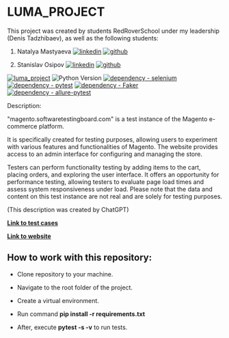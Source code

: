 # LUMA_PROJECT

This project was created by students RedRoverSchool under my leadership (Denis Tadzhibaev), as well as the following students:

1. Natalya Mastyaeva [![linkedin](https://camo.githubusercontent.com/2c85d4c4312f3fb155768b8f9ebbe7c759f71f4eb0e281da9e656f32415dbe91/68747470733a2f2f696d672e736869656c64732e696f2f62616467652f4c696e6b6564696e2d3039303930393f7374796c653d666f722d7468652d6261646765266c6f676f3d6c696e6b6564696e266c6f676f436f6c6f723d303037336231)](https://www.linkedin.com/in/natalya-mastyaeva/) [![github](https://camo.githubusercontent.com/75034af641cfa10810d5f7bb9f0e815a1ec2ce3d9ee5540893518b4d3727712c/68747470733a2f2f696d672e736869656c64732e696f2f62616467652f4769746875622d3039303930393f7374796c653d666f722d7468652d6261646765266c6f676f3d676974687562266c6f676f436f6c6f723d386363346437)](https://github.com/Nat754)

2. Stanislav Osipov  [![linkedin](https://camo.githubusercontent.com/2c85d4c4312f3fb155768b8f9ebbe7c759f71f4eb0e281da9e656f32415dbe91/68747470733a2f2f696d672e736869656c64732e696f2f62616467652f4c696e6b6564696e2d3039303930393f7374796c653d666f722d7468652d6261646765266c6f676f3d6c696e6b6564696e266c6f676f436f6c6f723d303037336231)](https://www.linkedin.com/in/stanislav-osipov89/) [![github](https://camo.githubusercontent.com/75034af641cfa10810d5f7bb9f0e815a1ec2ce3d9ee5540893518b4d3727712c/68747470733a2f2f696d672e736869656c64732e696f2f62616467652f4769746875622d3039303930393f7374796c653d666f722d7468652d6261646765266c6f676f3d676974687562266c6f676f436f6c6f723d386363346437)](https://github.com/Badx86)


[![luma_project](https://github.com/DionisIno/luma_project/actions/workflows/luma.yml/badge.svg?branch=)](https://github.com/DionisIno/luma_project/actions/workflows/luma.yml)
![Python Version](https://img.shields.io/badge/python-3.11-blue)
[![dependency - selenium](https://img.shields.io/badge/dependency-selenium-blue?logo=selenium&logoColor=white)](https://pypi.org/project/selenium)
[![dependency - pytest](https://img.shields.io/badge/dependency-pytest-blue?logo=pytest&logoColor=white)](https://pypi.org/project/pytest)
[![dependency - Faker](https://img.shields.io/badge/dependency-Faker-blue)](https://pypi.org/project/Faker)
[![dependency - allure-pytest](https://img.shields.io/badge/dependency-allure--pytest-blue?logo=qameta&logoColor=white)](https://pypi.org/project/allure-pytest)

Description: 

"magento.softwaretestingboard.com" is a test instance of the Magento e-commerce platform.

It is specifically created for testing purposes, allowing users to experiment with various features and functionalities of Magento.
The website provides access to an admin interface for configuring and managing the store.

Testers can perform functionality testing by adding items to the cart, placing orders, and exploring the user interface.
It offers an opportunity for performance testing, allowing testers to evaluate page load times and assess system responsiveness under load.
Please note that the data and content on this test instance are not real and are solely for testing purposes.

(This description was created by ChatGPT)

[**Link to test cases**](https://docs.google.com/spreadsheets/d/1Ixzm4xA6LoCwpKffuYDdv0syJ530mTBOu5SRCaYZMZg/edit#gid=0)

[**Link to website**](https://magento.softwaretestingboard.com/)

## How to work with this repository:

- Clone repository to your machine.

- Navigate to the root folder of the project.
- Create a virtual environment.
- Run command **pip install -r requirements.txt**
- After, execute **pytest -s -v** to run tests.